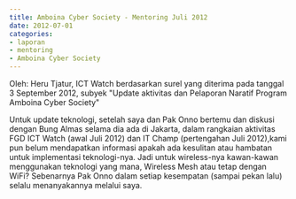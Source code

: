 ```yaml
---
title: Amboina Cyber Society - Mentoring Juli 2012 
date: 2012-07-01
categories:
- laporan
- mentoring
- Amboina Cyber Society
---
```


Oleh: Heru Tjatur, ICT Watch berdasarkan surel yang diterima pada tanggal 3 September 2012, subyek "Update aktivitas dan Pelaporan Naratif Program Amboina Cyber Society"

Untuk update teknologi, setelah saya dan Pak Onno bertemu dan diskusi dengan Bung Almas selama dia ada di Jakarta, dalam rangkaian aktivitas FGD ICT Watch (awal Juli 2012) dan IT Champ (pertengahan Juli 2012),kami pun belum mendapatkan informasi apakah ada kesulitan atau hambatan untuk implementasi teknologi-nya. Jadi untuk wireless-nya kawan-kawan menggunakan teknologi yang mana, Wireless Mesh atau tetap dengan WiFi? Sebenarnya Pak Onno dalam setiap kesempatan (sampai pekan lalu) selalu menanyakannya melalui saya. 
